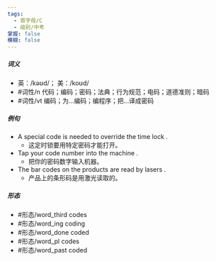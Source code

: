 ```yaml
---
tags:
  - 首字母/C
  - 级别/中考
掌握: false
模糊: false
---
```

##### 词义
- 英：/kəʊd/； 美：/koʊd/
- #词性/n  代码；编码；密码；法典；行为规范；电码；道德准则；暗码
- #词性/vt  编码；为…编码；编程序；把…译成密码
##### 例句
- A special code is needed to override the time lock .
	- 这定时锁要用特定密码才能打开。
- Tap your code number into the machine .
	- 把你的密码数字输入机器。
- The bar codes on the products are read by lasers .
	- 产品上的条形码是用激光读取的。
##### 形态
- #形态/word_third codes
- #形态/word_ing coding
- #形态/word_done coded
- #形态/word_pl codes
- #形态/word_past coded
